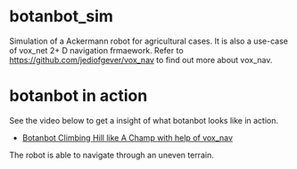 # botanbot_sim

Simulation of a Ackermann robot for agricultural cases. 
It is also a use-case of vox_net 2+ D navigation frmaework. 
Refer to https://github.com/jediofgever/vox_nav to find out more about vox_nav.

# botanbot in action

See the video below to get a insight of what botanbot looks like in action.  

* [Botanbot Climbing Hill like A Champ with help of vox_nav](https://www.youtube.com/watch?v=ZQdy22LmeP0)

The robot is able to navigate through an uneven terrain.